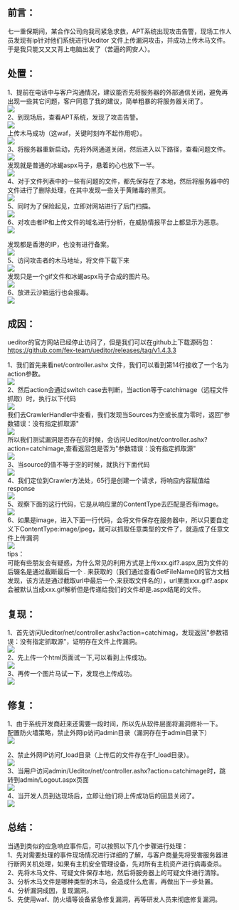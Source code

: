 前言：
---

七一重保期间，某合作公司向我司紧急求救，APT系统出现攻击告警，现场工作人员发现有ip针对他们系统进行Ueditor 文件上传漏洞攻击，并成功上传木马文件。于是我只能又又又背上电脑出发了（苦逼的网安人）。

处置：
---

1、提前在电话中与客户沟通情况，建议能否先将服务器的外部通信关闭，避免再出现一些其它问题，客户同意了我的建议，简单粗暴的将服务器关闭了。  
[![](https://shs3.b.qianxin.com/attack_forum/2021/11/attach-e9872bee016d5251881024ecf39138a47238c1f0.jpg)](https://shs3.b.qianxin.com/attack_forum/2021/11/attach-e9872bee016d5251881024ecf39138a47238c1f0.jpg)  
2、到现场后，查看APT系统，发现了攻击告警。  
[![](https://shs3.b.qianxin.com/attack_forum/2021/11/attach-dc6c7d84c9b5b8a064a5c82bdfbbbf3d6e59fdd8.jpg)](https://shs3.b.qianxin.com/attack_forum/2021/11/attach-dc6c7d84c9b5b8a064a5c82bdfbbbf3d6e59fdd8.jpg)  
上传木马成功（这waf，关键时刻咋不起作用呢）。  
[![](https://shs3.b.qianxin.com/attack_forum/2021/11/attach-33099c08afd6c604373100ddf49dfa06b235dbdd.jpg)](https://shs3.b.qianxin.com/attack_forum/2021/11/attach-33099c08afd6c604373100ddf49dfa06b235dbdd.jpg)  
3、将服务器重新启动，先将外网通道关闭，然后进入以下路径，查看问题文件。  
[![](https://shs3.b.qianxin.com/attack_forum/2021/11/attach-51e0bcaee0df7962ae215a89019b70301704e65d.jpg)](https://shs3.b.qianxin.com/attack_forum/2021/11/attach-51e0bcaee0df7962ae215a89019b70301704e65d.jpg)  
发现就是普通的冰蝎aspx马子，悬着的心也放下一半。  
[![](https://shs3.b.qianxin.com/attack_forum/2021/11/attach-17f9548c12f130e93feda0002be481dd4e07b526.jpg)](https://shs3.b.qianxin.com/attack_forum/2021/11/attach-17f9548c12f130e93feda0002be481dd4e07b526.jpg)  
4、对于文件列表中的一些有问题的文件，都先保存在了本地，然后将服务器中的文件进行了删除处理，在其中发现一些关于黄赌毒的黑页。  
[![](https://shs3.b.qianxin.com/attack_forum/2021/11/attach-f07debffab1ac16bb629fb97bf9d07965c9856da.jpg)](https://shs3.b.qianxin.com/attack_forum/2021/11/attach-f07debffab1ac16bb629fb97bf9d07965c9856da.jpg)  
5、同时为了保险起见，立即对网站进行了后门扫描。  
[![](https://shs3.b.qianxin.com/attack_forum/2021/11/attach-2482244e0605af684a269531f803b36b917e7f1c.jpg)](https://shs3.b.qianxin.com/attack_forum/2021/11/attach-2482244e0605af684a269531f803b36b917e7f1c.jpg)  
6、对攻击者IP和上传文件的域名进行分析，在威胁情报平台上都显示为恶意。  
[![](https://shs3.b.qianxin.com/attack_forum/2021/11/attach-6ef396b010d8596d7187bda24938eb5274fd13fc.jpg)](https://shs3.b.qianxin.com/attack_forum/2021/11/attach-6ef396b010d8596d7187bda24938eb5274fd13fc.jpg)

发现都是香港的IP，也没有进行备案。  
[![](https://shs3.b.qianxin.com/attack_forum/2021/11/attach-13aa37390d3ebecbc6a2caf537300d74ec5587e6.jpg)](https://shs3.b.qianxin.com/attack_forum/2021/11/attach-13aa37390d3ebecbc6a2caf537300d74ec5587e6.jpg)  
5、访问攻击者的木马地址，将文件下载下来  
[![](https://shs3.b.qianxin.com/attack_forum/2021/11/attach-fa5e9191d7ba1eeccbfd042d49d5211ab97c968b.jpg)](https://shs3.b.qianxin.com/attack_forum/2021/11/attach-fa5e9191d7ba1eeccbfd042d49d5211ab97c968b.jpg)  
发现只是一个gif文件和冰蝎aspx马子合成的图片马。  
[![](https://shs3.b.qianxin.com/attack_forum/2021/11/attach-f473d18c136cecf1cd41b1ad9e23c8ef85e2c29d.jpg)](https://shs3.b.qianxin.com/attack_forum/2021/11/attach-f473d18c136cecf1cd41b1ad9e23c8ef85e2c29d.jpg)  
6、放进云沙箱运行也会报毒。  
[![](https://shs3.b.qianxin.com/attack_forum/2021/11/attach-5af93c383b5b56ce6da217c884958ae5b1a4c5d0.jpg)](https://shs3.b.qianxin.com/attack_forum/2021/11/attach-5af93c383b5b56ce6da217c884958ae5b1a4c5d0.jpg)

成因：
---

ueditor的官方网站已经停止访问了，但是我们可以在github上下载源码包：<https://github.com/fex-team/ueditor/releases/tag/v1.4.3.3>

1、我们首先来看net/controller.ashx 文件，我们可以看到第14行接收了一个名为action参数。  
[![](https://shs3.b.qianxin.com/attack_forum/2021/11/attach-e8833150c2fa7168e4bc21b5771cd4815d3a9278.jpg)](https://shs3.b.qianxin.com/attack_forum/2021/11/attach-e8833150c2fa7168e4bc21b5771cd4815d3a9278.jpg)  
2、然后action会通过switch case去判断，当action等于catchimage（远程文件抓取）时，执行以下代码  
[![](https://shs3.b.qianxin.com/attack_forum/2021/11/attach-d8d1a3ad447d6e4c3e5c67b6293da201a1ace9c0.jpg)](https://shs3.b.qianxin.com/attack_forum/2021/11/attach-d8d1a3ad447d6e4c3e5c67b6293da201a1ace9c0.jpg)  
我们去CrawlerHandler中查看，我们发现当Sources为空或长度为零时，返回"参数错误：没有指定抓取源"  
[![](https://shs3.b.qianxin.com/attack_forum/2021/11/attach-c2382102e5243cdf6ab390bef1816f10473d5bd5.jpg)](https://shs3.b.qianxin.com/attack_forum/2021/11/attach-c2382102e5243cdf6ab390bef1816f10473d5bd5.jpg)  
所以我们测试漏洞是否存在的时候，会访问Ueditor/net/controller.ashx?action=catchimage,查看返回包是否为"参数错误：没有指定抓取源"  
[![](https://shs3.b.qianxin.com/attack_forum/2021/11/attach-d3ce538179e4e6568edc934a8c41821350f37827.jpg)](https://shs3.b.qianxin.com/attack_forum/2021/11/attach-d3ce538179e4e6568edc934a8c41821350f37827.jpg)  
3、当source的值不等于空的时候，就执行下面代码  
[![](https://shs3.b.qianxin.com/attack_forum/2021/11/attach-d03ce17eed128ade0a251bcdeb43625cccc70065.jpg)](https://shs3.b.qianxin.com/attack_forum/2021/11/attach-d03ce17eed128ade0a251bcdeb43625cccc70065.jpg)  
4、我们定位到Crawler方法处，65行是创建一个请求，将响应内容赋值给response  
[![](https://shs3.b.qianxin.com/attack_forum/2021/11/attach-726dc16522d0b8abe7d00803c46a1993593cb4a2.jpg)](https://shs3.b.qianxin.com/attack_forum/2021/11/attach-726dc16522d0b8abe7d00803c46a1993593cb4a2.jpg)  
5、观察下面的这行代码，它是从响应里的ContentType去匹配是否有image。  
[![](https://shs3.b.qianxin.com/attack_forum/2021/11/attach-a937dcb5c7e78c500be3f311452f2821de1d36d7.jpg)](https://shs3.b.qianxin.com/attack_forum/2021/11/attach-a937dcb5c7e78c500be3f311452f2821de1d36d7.jpg)  
6、如果是image，进入下面一行代码，会将文件保存在服务器中，所以只要自定义下ContentType:image/jpeg，就可以抓取任意类型的文件了，就造成了任意文件上传漏洞  
[![](https://shs3.b.qianxin.com/attack_forum/2021/11/attach-e7c005847877c8a2d05f8a08775225951efac44f.jpg)](https://shs3.b.qianxin.com/attack_forum/2021/11/attach-e7c005847877c8a2d05f8a08775225951efac44f.jpg)  
tips：  
可能有些朋友会有疑惑，为什么常见的利用方式是上传xxx.gif?.aspx,因为文件的后辍名是通过截断最后一个 . 来获取的（我们通过查看GetFileName()的官方文档发现，该方法是通过截取url中最后一个.来获取文件名的），url里面xxx.gif?.aspx会被默认当成xxx.gif解析但是传递给我们的文件却是.aspx结尾的文件。

复现：
---

1、首先访问Ueditor/net/controller.ashx?action=catchimag，发现返回"参数错误：没有指定抓取源"，证明存在文件上传漏洞。  
[![](https://shs3.b.qianxin.com/attack_forum/2021/11/attach-59c53938059b74ad1afc4525ba2bf24174144831.jpg)](https://shs3.b.qianxin.com/attack_forum/2021/11/attach-59c53938059b74ad1afc4525ba2bf24174144831.jpg)  
2、先上传一个html页面试一下,可以看到上传成功。  
[![](https://shs3.b.qianxin.com/attack_forum/2021/11/attach-d91c759bee3049b4e91baf0c4c2cb3c9e41bc7f6.jpg)](https://shs3.b.qianxin.com/attack_forum/2021/11/attach-d91c759bee3049b4e91baf0c4c2cb3c9e41bc7f6.jpg)  
3、再传一个图片马试一下，发现也上传成功。  
[![](https://shs3.b.qianxin.com/attack_forum/2021/11/attach-c7e340466ffef07727b5fc77228707531f78558a.jpg)](https://shs3.b.qianxin.com/attack_forum/2021/11/attach-c7e340466ffef07727b5fc77228707531f78558a.jpg)

修复：
---

1、由于系统开发商赶来还需要一段时间，所以先从软件层面将漏洞修补一下。  
配置防火墙策略，禁止外网ip访问admin目录（漏洞存在于admin目录下）  
[![](https://shs3.b.qianxin.com/attack_forum/2021/11/attach-8428fd00c3879d7d1b1ea3d84cc8e9be3fa31cdc.jpg)](https://shs3.b.qianxin.com/attack_forum/2021/11/attach-8428fd00c3879d7d1b1ea3d84cc8e9be3fa31cdc.jpg)

2、禁止外网IP访问f\_load目录（上传后的文件存在于f\_load目录）。  
[![](https://shs3.b.qianxin.com/attack_forum/2021/11/attach-bef7df98cd810afa70eced7846333a602b5e506b.jpg)](https://shs3.b.qianxin.com/attack_forum/2021/11/attach-bef7df98cd810afa70eced7846333a602b5e506b.jpg)  
3、当用户访问admin/Ueditor/net/controller.ashx?action=catchimage时，跳转到admin/Logout.aspx页面  
[![](https://shs3.b.qianxin.com/attack_forum/2021/11/attach-e7fad78ac8c59e718468dcad39030938265c4e10.jpg)](https://shs3.b.qianxin.com/attack_forum/2021/11/attach-e7fad78ac8c59e718468dcad39030938265c4e10.jpg)  
4、当开发人员到达现场后，立即让他们将上传成功后的回显关闭了。  
[![](https://shs3.b.qianxin.com/attack_forum/2021/11/attach-36909b772fbee5ab7443d2e6874bebaa243a3bfb.jpg)](https://shs3.b.qianxin.com/attack_forum/2021/11/attach-36909b772fbee5ab7443d2e6874bebaa243a3bfb.jpg)

总结：
---

当遇到类似的应急响应事件后，可以按照以下几个步骤进行处理：  
1、先对需要处理的事件现场情况进行详细的了解，与客户商量先将受害服务器进行断网关机处理，如果有主机安全管理设备，先对所有主机资产进行病毒查杀。  
2、先将木马文件、可疑文件保存本地，然后将服务器上的可疑文件进行清除。  
3、分析木马文件是哪种类型的木马，会造成什么危害，再做出下一步处置。  
4、分析漏洞成因，复现漏洞。  
5、先使用waf、防火墙等设备紧急修复漏洞，再等研发人员来彻底修复漏洞。